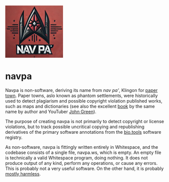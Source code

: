 ![navpa logo](navpa.png)
# navpa
Navpa is non-software, deriving its name from _nav pa'_, Klingon for [paper town](https://en.wikipedia.org/wiki/Phantom_settlement). Paper towns, aslo known as phantom settlements, were historically used to detect plagiarism and possible copyright violation published works, such as maps and dictionaries (see also the excellent [book](https://en.wikipedia.org/wiki/Paper_Towns_(novel)) by the same name by author and YouTuber [John Green](https://en.wikipedia.org/wiki/John_Green)).

The purpose of creating navpa is not primarily to detect copyright or license violations, but to track possible uncritical copying and republishing derivatives of the primary software annotations from the [bio.tools](https://bio.tools) software registry.

As non-software, navpa is fittingly written entirely in Whitespace, and the codebase consists of a single file, navpa.ws, which is empty. An empty file is technically a valid Whitespace program, doing nothing. It does not produce output of any kind, perform any operations, or cause any errors. This is probably not a very useful software. On the other hand, it is probably [mostly harmless](https://en.wikipedia.org/wiki/Mostly_Harmless).
